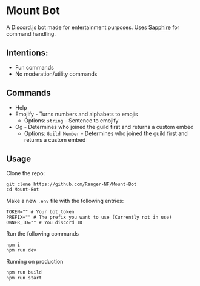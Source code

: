 # Mount Bot

A Discord.js bot made for entertainment purposes. Uses [Sapphire](https://www.sapphirejs.dev/) for command handling.

## Intentions:

- Fun commands
- No moderation/utility commands

## Commands
- Help
- Emojify - Turns numbers and alphabets to emojis
  - Options: `string` - Sentence to emojify
- Og - Determines who joined the guild first and returns a custom embed
  - Options: `Guild Member` - Determines who joined the guild first and returns a custom embed

## Usage
Clone the repo:
```shell
git clone https://github.com/Ranger-NF/Mount-Bot
cd Mount-Bot
```

Make a new `.env` file with the following entries:
```dotenv
TOKEN="" # Your bot token
PREFIX="" # The prefix you want to use (Currently not in use)
OWNER_ID="" # You discord ID
```

Run the following commands
```shell
npm i
npm run dev
```

Running on production
```npm
npm run build
npm run start
```
